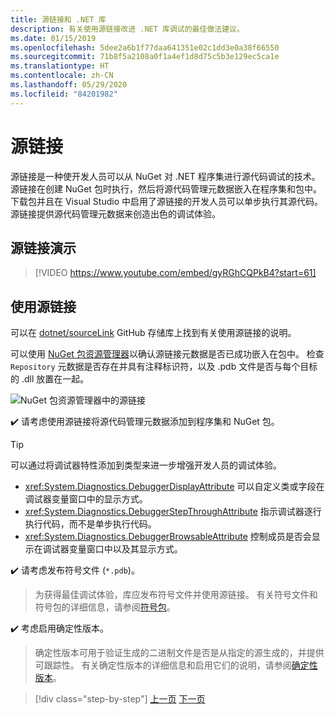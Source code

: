 ```yaml
---
title: 源链接和 .NET 库
description: 有关使用源链接改进 .NET 库调试的最佳做法建议。
ms.date: 01/15/2019
ms.openlocfilehash: 5dee2a6b1f77daa641351e02c1dd3e0a38f66550
ms.sourcegitcommit: 71b8f5a2108a0f1a4ef1d8d75c5b3e129ec5ca1e
ms.translationtype: HT
ms.contentlocale: zh-CN
ms.lasthandoff: 05/29/2020
ms.locfileid: "84201982"
---
```

# <a name="source-link"></a>源链接

源链接是一种使开发人员可以从 NuGet 对 .NET 程序集进行源代码调试的技术。 源链接在创建 NuGet 包时执行，然后将源代码管理元数据嵌入在程序集和包中。 下载包并且在 Visual Studio 中启用了源链接的开发人员可以单步执行其源代码。 源链接提供源代码管理元数据来创造出色的调试体验。

## <a name="source-link-demo"></a>源链接演示

<!--markdownlint-disable MD034 -->
> [!VIDEO https://www.youtube.com/embed/gyRGhCQPkB4?start=61]

## <a name="using-source-link"></a>使用源链接

可以在 [dotnet/sourceLink](https://github.com/dotnet/sourcelink/blob/master/README.md) GitHub 存储库上找到有关使用源链接的说明。

可以使用 [NuGet 包资源管理器](https://github.com/NuGetPackageExplorer/NuGetPackageExplorer)以确认源链接元数据是否已成功嵌入在包中。 检查 `Repository` 元数据是否存在并具有注释标识符，以及 .pdb 文件是否与每个目标的 .dll 放置在一起。

![NuGet 包资源管理器中的源链接](./media/sourcelink/nuget-package-explorer-sourcelink.png "NuGet 包资源管理器中的源链接")

✔️ 请考虑使用源链接将源代码管理元数据添加到程序集和 NuGet 包。

> [!TIP]
> 可以通过将调试器特性添加到类型来进一步增强开发人员的调试体验。
>
> * <xref:System.Diagnostics.DebuggerDisplayAttribute> 可以自定义类或字段在调试器变量窗口中的显示方式。
> * <xref:System.Diagnostics.DebuggerStepThroughAttribute> 指示调试器逐行执行代码，而不是单步执行代码。
> * <xref:System.Diagnostics.DebuggerBrowsableAttribute> 控制成员是否会显示在调试器变量窗口中以及其显示方式。

✔️ 请考虑发布符号文件 (`*.pdb`)。

> 为获得最佳调试体验，库应发布符号文件并使用源链接。 有关符号文件和符号包的详细信息，请参阅[符号包](./nuget.md#symbol-packages)。

✔️ 考虑启用确定性版本。

> 确定性版本可用于验证生成的二进制文件是否是从指定的源生成的，并提供可跟踪性。 有关确定性版本的详细信息和启用它们的说明，请参阅[确定性版本](https://github.com/clairernovotny/DeterministicBuilds)。

>[!div class="step-by-step"]
>[上一页](dependencies.md)
>[下一页](publish-nuget-package.md)
